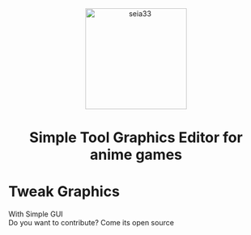 <div align="center">
<img src="seia33.jpg" alt="seia33" width="200"/>
<h1>Simple Tool Graphics Editor for anime games</h1>
</div>

# Tweak Graphics
With Simple GUI<br>
Do you want to contribute? Come its open source<br>
